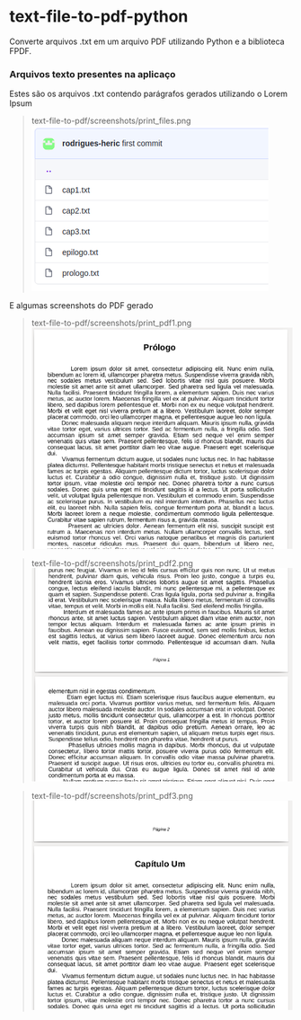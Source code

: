 # text-file-to-pdf-python
Converte arquivos .txt em um arquivo PDF utilizando Python e a biblioteca FPDF.

### Arquivos texto presentes na aplicaço
Estes são os arquivos .txt contendo parágrafos gerados utilizando o Lorem Ipsum

> text-file-to-pdf/screenshots/print_files.png
![](screenshots/print_files.png)

E algumas screenshots do PDF gerado

> text-file-to-pdf/screenshots/print_pdf1.png
![](screenshots/print_pdf1.png)

> text-file-to-pdf/screenshots/print_pdf2.png
![](screenshots/print_pdf2.png)

> text-file-to-pdf/screenshots/print_pdf3.png
![](screenshots/print_pdf3.png)
